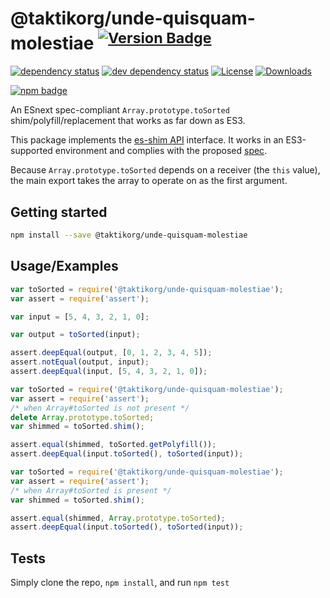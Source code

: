 # @taktikorg/unde-quisquam-molestiae <sup>[![Version Badge][npm-version-svg]][package-url]</sup>

[![dependency status][deps-svg]][deps-url]
[![dev dependency status][dev-deps-svg]][dev-deps-url]
[![License][license-image]][license-url]
[![Downloads][downloads-image]][downloads-url]

[![npm badge][npm-badge-png]][package-url]

An ESnext spec-compliant `Array.prototype.toSorted` shim/polyfill/replacement that works as far down as ES3.

This package implements the [es-shim API](https://github.com/es-shims/api) interface. It works in an ES3-supported environment and complies with the proposed [spec](https://tc39.es/proposal-change-array-by-copy/#sec-array.prototype.toSorted).

Because `Array.prototype.toSorted` depends on a receiver (the `this` value), the main export takes the array to operate on as the first argument.

## Getting started

```sh
npm install --save @taktikorg/unde-quisquam-molestiae
```

## Usage/Examples

```js
var toSorted = require('@taktikorg/unde-quisquam-molestiae');
var assert = require('assert');

var input = [5, 4, 3, 2, 1, 0];

var output = toSorted(input);

assert.deepEqual(output, [0, 1, 2, 3, 4, 5]);
assert.notEqual(output, input);
assert.deepEqual(input, [5, 4, 3, 2, 1, 0]);
```

```js
var toSorted = require('@taktikorg/unde-quisquam-molestiae');
var assert = require('assert');
/* when Array#toSorted is not present */
delete Array.prototype.toSorted;
var shimmed = toSorted.shim();

assert.equal(shimmed, toSorted.getPolyfill());
assert.deepEqual(input.toSorted(), toSorted(input));
```

```js
var toSorted = require('@taktikorg/unde-quisquam-molestiae');
var assert = require('assert');
/* when Array#toSorted is present */
var shimmed = toSorted.shim();

assert.equal(shimmed, Array.prototype.toSorted);
assert.deepEqual(input.toSorted(), toSorted(input));
```

## Tests
Simply clone the repo, `npm install`, and run `npm test`

[package-url]: https://npmjs.org/package/@taktikorg/unde-quisquam-molestiae
[npm-version-svg]: https://versionbadg.es/taktikorg/unde-quisquam-molestiae.svg
[deps-svg]: https://david-dm.org/taktikorg/unde-quisquam-molestiae.svg
[deps-url]: https://david-dm.org/taktikorg/unde-quisquam-molestiae
[dev-deps-svg]: https://david-dm.org/taktikorg/unde-quisquam-molestiae/dev-status.svg
[dev-deps-url]: https://david-dm.org/taktikorg/unde-quisquam-molestiae#info=devDependencies
[npm-badge-png]: https://nodei.co/npm/@taktikorg/unde-quisquam-molestiae.png?downloads=true&stars=true
[license-image]: https://img.shields.io/npm/l/@taktikorg/unde-quisquam-molestiae.svg
[license-url]: LICENSE
[downloads-image]: https://img.shields.io/npm/dm/@taktikorg/unde-quisquam-molestiae.svg
[downloads-url]: https://npm-stat.com/charts.html?package=@taktikorg/unde-quisquam-molestiae

